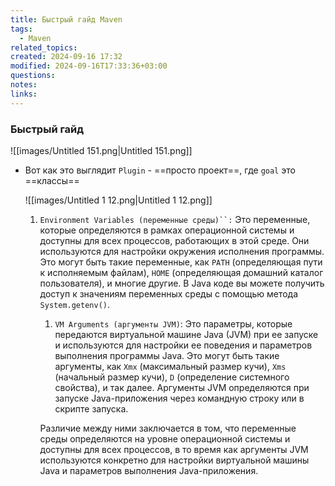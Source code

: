 ```yaml
---
title: Быстрый гайд Maven
tags:
  - Maven
related_topics: 
created: 2024-09-16 17:32
modified: 2024-09-16T17:33:36+03:00
questions: 
notes: 
links: 
---
```

### Быстрый гайд

![[images/Untitled 151.png|Untitled 151.png]]

- Вот как это выглядит `Plugin` - ==просто проект==, где `goal` это ==классы==
    
    ![[images/Untitled 1 12.png|Untitled 1 12.png]]
    
    1. `Environment Variables (переменные среды)``:` Это переменные, которые определяются в рамках операционной системы и доступны для всех процессов, работающих в этой среде. Они используются для настройки окружения исполнения программы. Это могут быть такие переменные, как `PATH` (определяющая пути к исполняемым файлам), `HOME` (определяющая домашний каталог пользователя), и многие другие. В Java коде вы можете получить доступ к значениям переменных среды с помощью метода `System.getenv()`.
        
        1. `VM Arguments (аргументы JVM)`: Это параметры, которые передаются виртуальной машине Java (JVM) при ее запуске и используются для настройки ее поведения и параметров выполнения программы Java. Это могут быть такие аргументы, как `Xmx` (максимальный размер кучи), `Xms` (начальный размер кучи), `D` (определение системного свойства), и так далее. Аргументы JVM определяются при запуске Java-приложения через командную строку или в скрипте запуска.
        
        Различие между ними заключается в том, что переменные среды определяются на уровне операционной системы и доступны для всех процессов, в то время как аргументы JVM используются конкретно для настройки виртуальной машины Java и параметров выполнения Java-приложения.
        
    
      
    